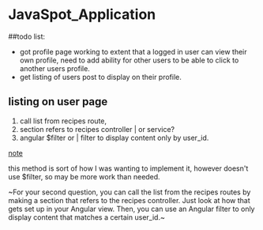 # JavaSpot_Application


##todo list:


- got profile page working to extent that a logged in user can view their own profile,
need to add ability for other users to be able to click to another users profile.
- get listing of users post to display on their profile.



## listing on user page


1. call list from recipes route, 
2. section refers to recipes controller | or service?
3. angular $filter or | filter to display content only by user_id.

[note](https://groups.google.com/forum/#!topic/meanjs/4R7rIolH9bs)

this method is sort of how I was wanting to implement it,
however doesn't use $filter, so may be more work than needed.


~For your second question, you can call the list from the recipes routes by making a section that refers to the recipes controller. Just look at how that gets set up in your Angular view. Then, you can use an Angular filter to only display content that matches a certain user_id.~

